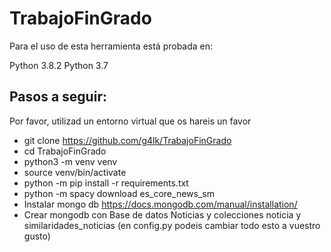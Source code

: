 # TrabajoFinGrado

Para el uso de esta herramienta está probada en:

Python 3.8.2
Python 3.7

## Pasos a seguir:

Por favor, utilizad un entorno virtual que os hareis un favor

* git clone https://github.com/g4lk/TrabajoFinGrado
* cd TrabajoFinGrado
* python3 -m venv venv
* source venv/bin/activate
* python -m pip install -r requirements.txt
* python -m spacy download es_core_news_sm
* Instalar mongo db https://docs.mongodb.com/manual/installation/
* Crear mongodb con Base de datos Noticias y colecciones noticia y similaridades_noticias (en config.py podeis cambiar todo esto a vuestro gusto)

